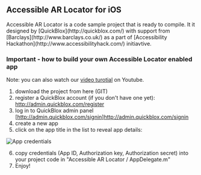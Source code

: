 <h2>Accessible AR Locator for iOS</h2>
Accessible AR Locator is a code sample project that is ready to compile.
It it designed by [QuickBlox](http://quickblox.com/) with support from [Barclays](http://www.barclays.co.uk/) as a part of 
[Accessibility Hackathon](http://www.accessibilityhack.com/) initiavtive.



<h3>Important - how to build your own Accessible Locator enabled app</h3>

Note: you can also watch our [video turotial](http://youtu.be/AgJZYBoxKz0) on Youtube.<br />
1) download the project from here (GIT)<br />
2) register a QuickBlox account (if you don't have one yet): http://admin.quickblox.com/register<br />
3) log in to QuickBlox admin panel [http://admin.quickblox.com/signin]http://admin.quickblox.com/signin<br />
4) create a new app <br />
5) click on the app title in the list to reveal app details:<br />

![App credentials](http://image.quickblox.com/592aa599660a52a97be4e478e3e6.injoit.png)

6) copy credentials (App ID, Authorization key, Authorization secret) into your project code in "Accessible AR Locator / AppDelegate.m" <br />
7) Enjoy!

